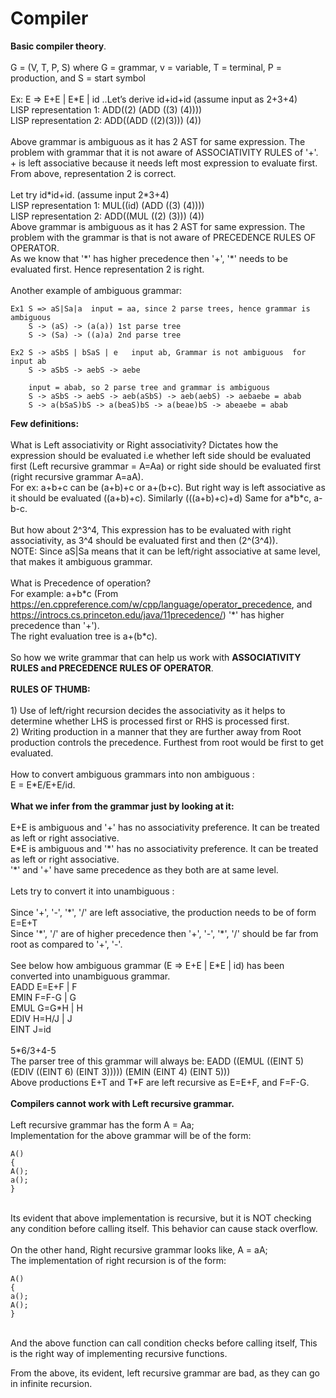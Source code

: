 # Compiler<br/>

**Basic compiler theory**.<br/>
<br/>
G = (V, T, P, S) where G = grammar, v = variable, T = terminal, P = production, and S = start symbol<br/>
<br/>
Ex: E => E+E | E\*E | id ..Let’s derive id+id+id   (assume input as 2+3+4)<br/>
LISP representation 1:	ADD((2) (ADD ((3) (4))))<br/>
LISP representation 2:	ADD((ADD ((2)(3))) (4))<br/>
<br/>
Above grammar is ambiguous as it has 2 AST for same expression. The problem with grammar that it is not aware of ASSOCIATIVITY RULES of '+'. + is left associative because it needs left most expression to evaluate first.<br/>
From above, representation 2 is correct.<br/>
<br/>
Let try id\*id+id. (assume input 2\*3+4)<br/>
LISP representation 1:	MUL((id) (ADD ((3) (4))))<br/>
LISP representation 2:  ADD((MUL ((2) (3))) (4))<br/>
Above grammar is ambiguous  as it has 2 AST for same expression. The problem with the grammar is that is not aware of PRECEDENCE RULES OF OPERATOR. <br/>
As we know that '\*' has higher precedence then '+', '\*' needs to be evaluated first. Hence representation 2 is right.<br/>
<br/>
Another example of ambiguous  grammar:<br/>

```
Ex1	S => aS|Sa|a  input = aa, since 2 parse trees, hence grammar is ambiguous 
	S -> (aS) -> (a(a)) 1st parse tree
	S -> (Sa) -> ((a)a) 2nd parse tree
	
Ex2	S -> aSbS | bSaS | e   input ab, Grammar is not ambiguous  for input ab
	S -> aSbS -> aebS -> aebe
	
	input = abab, so 2 parse tree and grammar is ambiguous 
	S -> aSbS -> aebS -> aeb(aSbS) -> aeb(aebS) -> aebaebe = abab
	S -> a(bSaS)bS -> a(beaS)bS -> a(beae)bS -> abeaebe = abab
```

**Few definitions:**<br/>
<br/>
What is Left associativity or Right associativity?
Dictates how the expression should be evaluated i.e whether left side should be evaluated first (Left recursive grammar = A=Aa) or right side should be evaluated first (right recursive grammar A=aA).<br/>
For ex: a+b+c can be (a+b)+c or a+(b+c). But right way is left associative as it should be evaluated ((a+b)+c). Similarly (((a+b)+c)+d)
Same for a\*b\*c, a-b-c.<br/>
<br/>
But how about 2^3^4, This expression has to be evaluated with right associativity, as 3^4 should be evaluated first and then (2^(3^4)).<br/>
NOTE: Since aS|Sa means that it can be left/right associative at same level, that makes it ambiguous  grammar.<br/>
<br/>
What is Precedence of operation?<br/>
For example: a+b\*c (From https://en.cppreference.com/w/cpp/language/operator_precedence, and https://introcs.cs.princeton.edu/java/11precedence/) '\*' has higher precedence than '+'). <br/>
The right evaluation tree is a+(b\*c).<br/>
<br/>
So how we write grammar that can help us work with **ASSOCIATIVITY RULES and PRECEDENCE RULES OF OPERATOR**.<br/>
<br/>
**RULES OF THUMB:**<br/>
<br/>
	1) Use of left/right recursion decides the associativity as it helps to determine whether LHS is processed first or RHS is processed first.<br/>
	2) Writing production in a manner that they are further away from Root production controls the precedence. Furthest from root would be first to get evaluated.<br/>
<br/>
How to convert ambiguous  grammars into non ambiguous :<br/>
E = E\*E/E+E/id. <br/>
<br/>
**What we infer from the grammar just by looking at it:**<br/>
<br/>
E+E is ambiguous  and '+' has no associativity preference. It can be treated as left or right associative.<br/>
E\*E is ambiguous  and '\*' has no associativity preference. It can be treated as left or right associative.<br/>
'\*' and '+' have same precedence as they both are at same level. <br/>
<br/>
Lets try to convert it into unambiguous :<br/>
<br/>
Since '+', '-', '\*', '/' are left associative, the production needs to be of form E=E+T<br/>
Since '\*', '/' are of higher precedence then '+', '-',  '\*', '/'  should be far from root as compared to '+', '-'.<br/>
<br/>
See below how ambiguous  grammar (E => E+E | E\*E | id) has been converted into unambiguous  grammar.<br/>
EADD	E=E+F | F<br/>
EMIN	F=F-G | G<br/>
EMUL	G=G\*H | H<br/>
EDIV	H=H/J | J<br/>
EINT	J=id<br/>
<br/>
5\*6/3+4-5<br/>
The parser tree of this grammar will always be: EADD ((EMUL ((EINT 5) (EDIV ((EINT 6) (EINT 3))))) (EMIN (EINT 4) (EINT 5)))<br/>
Above productions E+T and T\*F are left recursive as E=E+F, and F=F-G.<br/>
<br/>
**Compilers cannot work with Left recursive grammar.** <br/>
<br/>
Left recursive grammar has the form A = Aa;<br/>
Implementation for the above grammar will be of the form:<br/>
```
A()
{
A();
a();
}
```
<br/>
Its evident that above implementation is recursive, but it is NOT checking any condition before calling itself. This behavior can cause stack overflow.<br/>
<br/>
On the other hand, Right recursive grammar looks like, A = aA;<br/>
The implementation of right recursion is of the form:<br/>

```
A()
{
a();
A();
}
```
<br/>
And the above function can call condition checks before calling itself, This is the right way of implementing recursive functions.<br/>

From the above, its evident, left recursive grammar are bad, as they can go in infinite recursion.
